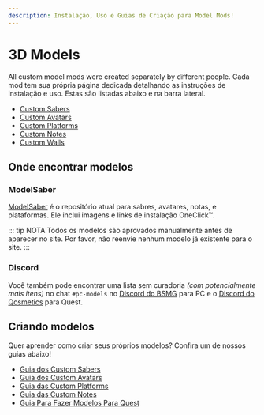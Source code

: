 ```yaml
---
description: Instalação, Uso e Guias de Criação para Model Mods!
---
```


# 3D Models
All custom model mods were created separately by different people. Cada mod tem sua própria página dedicada detalhando as instruções de instalação e uso. Estas são listadas abaixo e na barra lateral.

* [Custom Sabers](./custom-sabers.md)
* [Custom Avatars](./custom-avatars.md)
* [Custom Platforms](./custom-platforms.md)
* [Custom Notes](./custom-notes.md)
* [Custom Walls](./custom-walls.md)

## Onde encontrar modelos

### ModelSaber
[ModelSaber](https://modelsaber.com/) é o repositório atual para sabres, avatares, notas, e plataformas. Ele inclui imagens e links de instalação OneClick&trade;.

::: tip NOTA Todos os modelos são aprovados manualmente antes de aparecer no site. Por favor, não reenvie nenhum modelo já existente para o site. :::

### Discord
Você também pode encontrar uma lista sem curadoria _(com potencialmente mais itens)_ no chat `#pc-models` no [Discord do BSMG](https://discord.gg/beatsabermods) para PC e o [Discord do Qosmetics](https://discord.gg/qosmetics) para Quest.

## Criando modelos
Quer aprender como criar seus próprios modelos? Confira um de nossos guias abaixo!

* [Guia dos Custom Sabers](./sabers-guide.md)
* [Guia dos Custom Avatars](./avatars-guide.md)
* [Guia das Custom Platforms](./platforms-guide.md)
* [Guia das Custom Notes](./notes-guide.md)
* [Guia Para Fazer Modelos Para Quest](https://github.com/RedBrumbler/Qosmetics/wiki)
